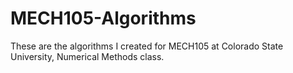 # MECH105-Algorithms
These are the algorithms I created for MECH105 at Colorado State University, Numerical Methods class.
